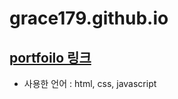 # grace179.github.io

## [portfoilo 링크](https://grace179.github.io/)

* 사용한 언어 : html, css, javascript
